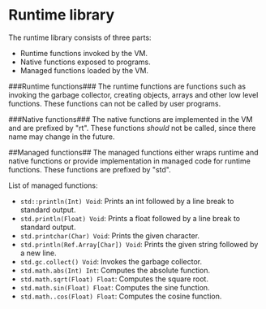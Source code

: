 Runtime library
============

The runtime library consists of three parts:

* Runtime functions invoked by the VM.
* Native functions exposed to programs.
* Managed functions loaded by the VM.

###Runtime functions###
The runtime functions are functions such as invoking the garbage collector, creating objects, arrays and other low level functions. These functions can not be called by user programs.

###Native functions###
The native functions are implemented in the VM and are prefixed by "rt". These functions _should_ not be called, since there name may change in the future.

##Managed functions##
The managed functions either wraps runtime and native functions or provide implementation in managed code for runtime functions. These functions are prefixed by "std".

List of managed functions:
* `std::println(Int) Void`: Prints an int followed by a line break to standard output.
* `std.println(Float) Void`: Prints a float followed by a line break to standard output.
* `std.printchar(Char) Void`: Prints the given character.
* `std.println(Ref.Array[Char]) Void`: Prints the given string followed by a new line.
* `std.gc.collect() Void`: Invokes the garbage collector.
* `std.math.abs(Int) Int`: Computes the absolute function.
* `std.math.sqrt(Float) Float`: Computes the square root.
* `std.math.sin(Float) Float`: Computes the sine function.
* `std.math..cos(Float) Float`: Computes the cosine function.
